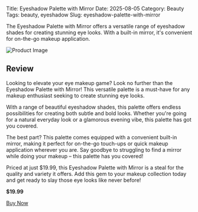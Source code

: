 Title: Eyeshadow Palette with Mirror
Date: 2025-08-05
Category: Beauty
Tags: beauty, eyeshadow
Slug: eyeshadow-palette-with-mirror


The Eyeshadow Palette with Mirror offers a versatile range of eyeshadow shades for creating stunning eye looks. With a built-in mirror, it's convenient for on-the-go makeup application.

![Product Image](https://cdn.dummyjson.com/product-images/beauty/eyeshadow-palette-with-mirror/1.webp)

## Review

Looking to elevate your eye makeup game? Look no further than the Eyeshadow Palette with Mirror! This versatile palette is a must-have for any makeup enthusiast seeking to create stunning eye looks.

With a range of beautiful eyeshadow shades, this palette offers endless possibilities for creating both subtle and bold looks. Whether you're going for a natural everyday look or a glamorous evening vibe, this palette has got you covered.

The best part? This palette comes equipped with a convenient built-in mirror, making it perfect for on-the-go touch-ups or quick makeup application wherever you are. Say goodbye to struggling to find a mirror while doing your makeup – this palette has you covered!

Priced at just $19.99, this Eyeshadow Palette with Mirror is a steal for the quality and variety it offers. Add this gem to your makeup collection today and get ready to slay those eye looks like never before!





**$19.99**

[Buy Now](https://www.amazon.com/s?k=Eyeshadow+Palette+with+Mirror&tag=kenenitech-20)